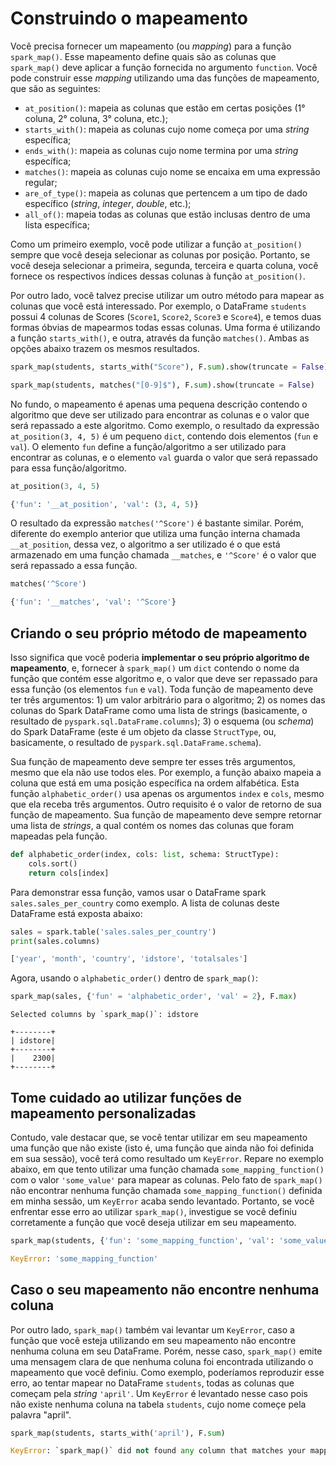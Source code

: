 
# Construindo o mapeamento

Você precisa fornecer um mapeamento (ou *mapping*) para a função `spark_map()`. Esse mapeamento define quais são as colunas que `spark_map()` deve aplicar a função fornecida no argumento `function`. Você pode construir esse *mapping* utilizando uma das funções de mapeamento, que são as seguintes:

- `at_position()`: mapeia as colunas que estão em certas posições (1° coluna, 2° coluna, 3° coluna, etc.);
- `starts_with()`: mapeia as colunas cujo nome começa por uma *string* específica;
- `ends_with()`: mapeia as colunas cujo nome termina por uma *string* específica;
- `matches()`: mapeia as colunas cujo nome se encaixa em uma expressão regular;
- `are_of_type()`: mapeia as colunas que pertencem a um tipo de dado específico (*string*, *integer*, *double*, etc.);
- `all_of()`: mapeia todas as colunas que estão inclusas dentro de uma lista específica;

Como um primeiro exemplo, você pode utilizar a função `at_position()` sempre que você deseja selecionar as colunas por posição. Portanto, se você deseja selecionar a primeira, segunda, terceira e quarta coluna, você fornece os respectivos índices dessas colunas à função `at_position()`. 

Por outro lado, você talvez precise utilizar um outro método para mapear as colunas que você está interessado. Por exemplo, o DataFrame `students` possui 4 colunas de Scores (`Score1`, `Score2`, `Score3` e `Score4`), e temos duas formas óbvias de mapearmos todas essas colunas. Uma forma é utilizando a função `starts_with()`, e outra, através da função `matches()`. Ambas as opções abaixo trazem os mesmos resultados.

```python
spark_map(students, starts_with("Score"), F.sum).show(truncate = False)
```

```python
spark_map(students, matches("[0-9]$"), F.sum).show(truncate = False)
```


No fundo, o mapeamento é apenas uma pequena descrição contendo o algoritmo que deve ser utilizado para encontrar as colunas e o valor que será repassado a este algoritmo. Como exemplo, o resultado da expressão `at_position(3, 4, 5)` é um pequeno `dict`, contendo dois elementos (`fun` e `val`). O elemento `fun` define a função/algoritmo a ser utilizado para encontrar as colunas, e o elemento `val` guarda o valor que será repassado para essa função/algoritmo.

```python
at_position(3, 4, 5)
```
```python
{'fun': '__at_position', 'val': (3, 4, 5)}
```

O resultado da expressão `matches('^Score')` é bastante similar. Porém, diferente do exemplo anterior que utiliza uma função interna chamada `__at_position`, dessa vez, o algoritmo a ser utilizado é o que está armazenado em uma função chamada `__matches`, e `'^Score'` é o valor que será repassado a essa função.

```python
matches('^Score')
```
```python
{'fun': '__matches', 'val': '^Score'}
```

## Criando o seu próprio método de mapeamento

Isso significa que você poderia **implementar o seu próprio algoritmo de mapeamento**, e, fornecer à `spark_map()` um `dict` contendo o nome da função que contém esse algoritmo e, o valor que deve ser repassado para essa função (os elementos `fun` e `val`). Toda função de mapeamento deve ter três argumentos: 1) um valor arbitrário para o algoritmo; 2) os nomes das colunas do Spark DataFrame como uma lista de strings (basicamente, o resultado de `pyspark.sql.DataFrame.columns`); 3) o esquema (ou *schema*) do Spark DataFrame (este é um objeto da classe `StructType`, ou, basicamente, o resultado de `pyspark.sql.DataFrame.schema`).

Sua função de mapeamento deve sempre ter esses três argumentos, mesmo que ela não use todos eles. Por exemplo, a função abaixo mapeia a coluna que está em uma posição específica na ordem alfabética. Esta função `alphabetic_order()` usa apenas os argumentos `index` e `cols`, mesmo que ela receba três argumentos. Outro requisito é o valor de retorno de sua função de mapeamento. Sua função de mapeamento deve sempre retornar uma lista de *strings*, a qual contém os nomes das colunas que foram mapeadas pela função.

``` python
def alphabetic_order(index, cols: list, schema: StructType):
    cols.sort()
    return cols[index]
```

Para demonstrar essa função, vamos usar o DataFrame spark `sales.sales_per_country` como exemplo. A lista de colunas deste DataFrame está exposta abaixo:

```python
sales = spark.table('sales.sales_per_country')
print(sales.columns)
```

```python
['year', 'month', 'country', 'idstore', 'totalsales']
```

Agora, usando o `alphabetic_order()` dentro de `spark_map()`:

```python
spark_map(sales, {'fun' = 'alphabetic_order', 'val' = 2}, F.max)
```

```
Selected columns by `spark_map()`: idstore

+--------+
| idstore|
+--------+
|    2300|
+--------+
```


## Tome cuidado ao utilizar funções de mapeamento personalizadas

Contudo, vale destacar que, se você tentar utilizar em seu mapeamento uma função que não existe (isto é, uma função que ainda não foi definida em sua sessão), você terá como resultado um `KeyError`. Repare no exemplo abaixo, em que tento utilizar uma função chamada `some_mapping_function()` com o valor `'some_value'` para mapear as colunas. Pelo fato de `spark_map()` não encontrar nenhuma função chamada `some_mapping_function()` definida em minha sessão, um `KeyError` acaba sendo levantado. Portanto, se você enfrentar esse erro ao utilizar `spark_map()`, investigue se você definiu corretamente a função que você deseja utilizar em seu mapeamento.

```python
spark_map(students, {'fun': 'some_mapping_function', 'val': 'some_value'}, F.sum)
```

```python
KeyError: 'some_mapping_function'
```

## Caso o seu mapeamento não encontre nenhuma coluna

Por outro lado, `spark_map()` também vai levantar um `KeyError`, caso a função que você esteja utilizando em seu mapeamento não encontre nenhuma coluna em seu DataFrame. Porém, nesse caso, `spark_map()` emite uma mensagem clara de que nenhuma coluna foi encontrada utilizando o mapeamento que você definiu. Como exemplo, poderíamos reproduzir esse erro, ao tentar mapear no DataFrame `students`, todas as colunas que começam pela *string* `'april'`. Um `KeyError` é levantado nesse caso pois não existe nenhuma coluna na tabela `students`, cujo nome começe pela palavra "april".

```python
spark_map(students, starts_with('april'), F.sum)
```
```python
KeyError: `spark_map()` did not found any column that matches your mapping!
```

